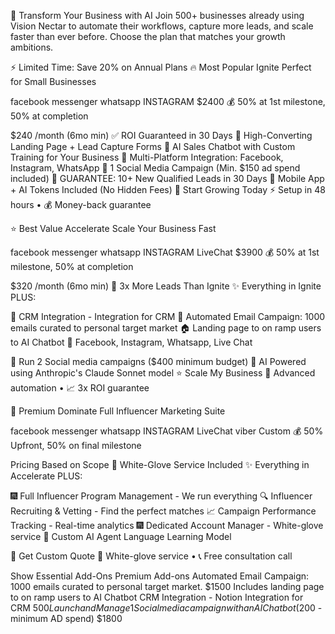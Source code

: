 🚀 Transform Your Business with AI
Join 500+ businesses already using Vision Nectar to automate their workflows, capture more leads, and scale faster than ever before. Choose the plan that matches your growth ambitions.

⚡ Limited Time: Save 20% on Annual Plans
🔥 Most Popular
Ignite
Perfect for Small Businesses

facebook messenger
whatsapp
INSTAGRAM
$2400
💰 50% at 1st milestone, 50% at completion

$240
/month (6mo min)
✅ ROI Guaranteed in 30 Days
🎯 High-Converting Landing Page + Lead Capture Forms
🤖 AI Sales Chatbot with Custom Training for Your Business
📱 Multi-Platform Integration: Facebook, Instagram, WhatsApp
🚀 1 Social Media Campaign (Min. $150 ad spend included)
🎯 GUARANTEE: 10+ New Qualified Leads in 30 Days
📱 Mobile App + AI Tokens Included (No Hidden Fees)
🚀 Start Growing Today
⚡ Setup in 48 hours • 💰 Money-back guarantee

⭐ Best Value
Accelerate
Scale Your Business Fast

facebook messenger
whatsapp
INSTAGRAM
LiveChat
$3900
💰 50% at 1st milestone, 50% at completion

$320
/month (6mo min)
🚀 3x More Leads Than Ignite
✨ Everything in Ignite PLUS:

🤖 CRM Integration - Integration for CRM
📧 Automated Email Campaign: 1000 emails curated to personal target market
🏠 Landing page to on ramp users to AI Chatbot
📱 Facebook, Instagram, Whatsapp, Live Chat



🚀 Run 2 Social media campaigns ($400 minimum budget)
🤖 AI Powered using Anthropic's Claude Sonnet model
⭐ Scale My Business
🚀 Advanced automation • 📈 3x ROI guarantee

👑 Premium
Dominate
Full Influencer Marketing Suite

facebook messenger
whatsapp
INSTAGRAM
LiveChat
viber
Custom
💰 50% Upfront, 50% on final milestone

Pricing Based on Scope
👑 White-Glove Service Included
✨ Everything in Accelerate PLUS:

🎆 Full Influencer Program Management - We run everything
🔍 Influencer Recruiting & Vetting - Find the perfect matches
📈 Campaign Performance Tracking - Real-time analytics
🎆 Dedicated Account Manager - White-glove service
🤖 Custom AI Agent
Language Learning Model

👑 Get Custom Quote
👑 White-glove service • 📞 Free consultation call


Show Essential Add-Ons
Premium Add-ons
Automated Email Campaign: 1000 emails curated to personal target market.
$1500
Includes landing page to on ramp users to AI Chatbot
CRM Integration - Notion Integration for CRM
$500
Launch and Manage 1 Social media campaign with an AI Chatbot ($200 - minimum AD spend)
$1800